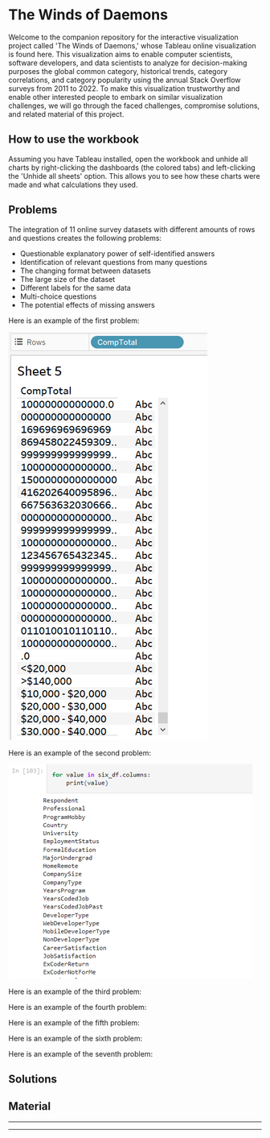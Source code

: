 # The Winds of Daemons


Welcome to the companion repository for the interactive visualization project called 'The Winds of Daemons,' whose Tableau online visualization is found here. This visualization aims to enable computer scientists, software developers, and data scientists to analyze for decision-making purposes the global common category, historical trends, category correlations, and category popularity using the annual Stack Overflow surveys from 2011 to 2022. To make this visualization trustworthy and enable other interested people to embark on similar visualization challenges, we will go through the faced challenges, compromise solutions, and related material of this project.


## How to use the workbook


Assuming you have Tableau installed, open the workbook and unhide all charts by right-clicking the dashboards (the colored tabs) and left-clicking the 'Unhide all sheets' option. This allows you to see how these charts were made and what calculations they used.


## Problems


The integration of 11 online survey datasets with different amounts of rows and questions creates the following problems:

- Questionable explanatory power of self-identified answers
- Identification of relevant questions from many questions
- The changing format between datasets
- The large size of the dataset
- Different labels for the same data
- Multi-choice questions
- The potential effects of missing answers

Here is an example of the first problem:

![image 1](https://github.com/Bey0ndH0riz0ns/TWD/blob/main/Images/Example_Problem_1.PNG)

Here is an example of the second problem:

![image 2](https://github.com/Bey0ndH0riz0ns/TWD/blob/main/Images/Example_Problem_2.PNG)

Here is an example of the third problem:

Here is an example of the fourth problem:

Here is an example of the fifth problem:

Here is an example of the sixth problem:

Here is an example of the seventh problem:




## Solutions

## Material

---



---
